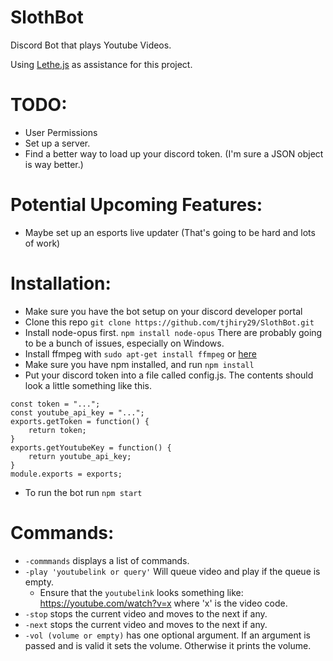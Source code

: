 # SlothBot
Discord Bot that plays Youtube Videos.

Using [Lethe.js](https://github.com/meew0/Lethe) as assistance for this project.

# TODO:
- User Permissions
- Set up a server.
- Find a better way to load up your discord token. (I'm sure a JSON object is way better.)

# Potential Upcoming Features:
- Maybe set up an esports live updater (That's going to be hard and lots of work)

# Installation:
- Make sure you have the bot setup on your discord developer portal
- Clone this repo `git clone https://github.com/tjhiry29/SlothBot.git`
- Install node-opus first. `npm install node-opus` There are probably going to be a bunch of issues, especially on Windows.
- Install ffmpeg with `sudo apt-get install ffmpeg` or [here](ffmpeg.zeranoe.com/builds/)
- Make sure you have npm installed, and run `npm install`
- Put your discord token into a file called config.js.
    The contents should look a little something like this.
```
const token = "...";
const youtube_api_key = "...";
exports.getToken = function() {
    return token;
}
exports.getYoutubeKey = function() {
    return youtube_api_key;
}
module.exports = exports;
```
- To run the bot run `npm start`

# Commands:
- `-commmands` displays a list of commands.
- `-play 'youtubelink or query'` Will queue video and play if the queue is empty.
    - Ensure that the `youtubelink` looks something like:  https://youtube.com/watch?v=x where 'x' is the video code.
- `-stop` stops the current video and moves to the next if any.
- `-next` stops the current video and moves to the next if any.
- `-vol (volume or empty)` has one optional argument. If an argument is passed and is valid it sets the volume. Otherwise it prints the volume.
